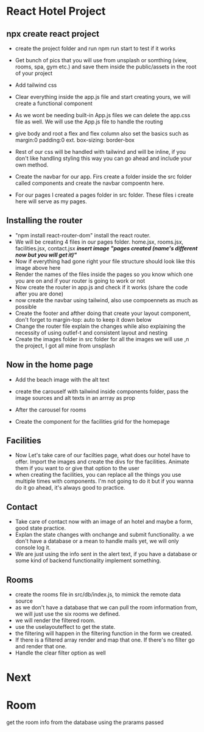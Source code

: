 # React Hotel Project
## npx create react project
*   create the project folder and run npm run start to test if it works

*   Get bunch of pics that you will use from unsplash or somthing (view, rooms, spa, gym etc.) and save them inside the public/assets in the root of your project

*   Add tailwind css

*   Clear everything inside the app.js file and start creating yours, we will create a functional component

*   As we wont be needing built-in App.js files we can delete the app.css file as well. We will use the App.js file to handle the routing

*   give body and root a flex and flex column also set the basics such as margin:0 padding:0 ext. box-sizing: border-box

*   Rest of our css will be handled with tailwind and will be inline, if you don't like handling styling this way you can go ahead and include your own method. 

*   Create the navbar for our app. Firs create a folder inside the src folder called components and create the navbar compoentn here. 

* For our pages I created a pages folder in src folder. These files i create here will serve as my pages. 

## Installing the router

* "npm install react-router-dom" install the react router. 
* We will be creating 4 files in our pages folder. home.jsx, rooms.jsx, facilities.jsx, contact.jsx
***insert image "pages created (name's different now but you will get it)"***
* Now if everything had gone right your file structure should look like this image above here
* Render the names of the files inside the pages so you know which one you are on and if your router is going to work or not
* Now create the router in app.js and check if it works (share the code after you are done)
* now create the navbar using tailwind, also use compoennets as much as possible
* Create the footer and afther doing that create your layout component, don't forget to margin-top: auto to keep it down below
* Change the router file explain the changes while also explaining the necessity of using outlef-t and consistent layout and nesting
* Create the images folder in src folder for all the images we will use ,n the project, I got all mine from unsplash

## Now in the home page
* Add the beach image with the alt text

* create the carouself with tailwind inside components folder, pass the image sources and alt texts in an arrray as prop

* After the carousel for rooms 

* Create the component for the facilities grid for the homepage

## Facilities 
* Now Let's take care of our facilties page, what does our hotel have to offer. Import the images and create the divs for the facilities. Animate them if you want to or give that option to the user
* when creating the facilities, you can replace all the things you use multiple times with components. I'm not going to do it but if you wanna do it go ahead, it's always good to practice.

## Contact
* Take care of contact now with an image of an hotel and maybe a form, good state practice. 
* Explan the state changes with onchange and submit functionality. a we don't have a database or a mean to handle mails yet, we will only console log it. 
* We are just using the info sent in the alert text, if you have a database or some kind of backend functionality implement something. 

## Rooms 
* create the rooms file in src/db/index.js, to mimick the remote data source
* as we don't have a database that we can pull the room information from, we will just use the six rooms we defined.
* we will render the filtered room.
* use the uselayouteffect to get the state.
* the filtering will happen in the filtering function in the form we created. 
* If there is a filtered array render and map that one. If there's no filter go and render that one.
* Handle the clear filter option as well 

# Next
# Room
get the room info from the database using the prarams passed